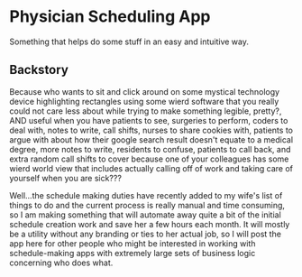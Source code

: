 # Physician Scheduling App

Something that helps do some stuff in an easy and intuitive way.

## Backstory
Because who wants to sit and click around on some mystical technology device highlighting rectangles using some wierd software that you really could not care less about while trying to make something legible, pretty?, AND useful when you have patients to see, surgeries to perform, coders to deal with, notes to write, call shifts, nurses to share cookies with, patients to argue with about how their google search result doesn't equate to a medical degree, more notes to write, residents to confuse, patients to call back, and extra random call shifts to cover because one of your colleagues has some wierd world view that includes actually calling off of work and taking care of yourself when you are sick???

Well...the schedule making duties have recently added to my wife's list of things to do and the current process is really manual and time consuming, so I am making something that will automate away quite a bit of the initial schedule creation work and save her a few hours each month. It will mostly be a utility without any branding or ties to her actual job, so I will post the app here for other people who might be interested in working with schedule-making apps with extremely large sets of business logic concerning who does what.